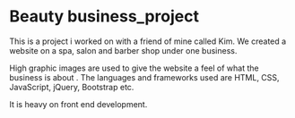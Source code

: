 # Beauty business_project

This is a project i worked on with a friend of mine called Kim. We created a website on a spa, salon and barber shop under one business.

High graphic images are used to give the website a feel of what the business is about . The languages and frameworks used are HTML, CSS, JavaScript, jQuery, Bootstrap etc.

It is heavy on front end development. 

